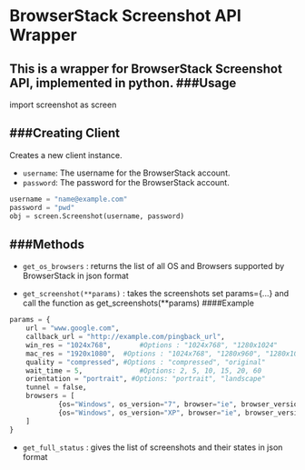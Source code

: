 BrowserStack Screenshot API Wrapper
=========
This is a wrapper for BrowserStack Screenshot API, implemented in python. 
###Usage
--------------------
import screenshot as screen

###Creating Client
-------------------
Creates a new client instance.

  * `username`: The username for the BrowserStack account.
  * `password`: The password for the BrowserStack account.

``` python
username = "name@example.com"
password = "pwd"
obj = screen.Screenshot(username, password)
```

###Methods
------------------
* `get_os_browsers` : returns the list of all OS and Browsers supported by BrowserStack in json format

* `get_screenshot(**params)` : takes the screenshots
set params={...} and call the function as get_screenshots(**params)
####Example
``` python
params = {
	url = "www.google.com",
	callback_url = "http://example.com/pingback_url",
	win_res = "1024x768",		#Options : "1024x768", "1280x1024"
	mac_res = "1920x1080", 	#Options : "1024x768", "1280x960", "1280x1024", "1600x1200", "1920x1080"
	quality = "compressed",	#Options : "compressed", "original"
	wait_time = 5,          	#Options: 2, 5, 10, 15, 20, 60
	orientation = "portrait", #Options: "portrait", "landscape"
	tunnel = false,
	browsers = [
			{os="Windows", os_version="7", browser="ie", browser_version="8.0"},
			{os="Windows", os_version="XP", browser="ie", browser_version="7.0"}
	]
}
```
* `get_full_status` : gives the list of screenshots and their states in json format
